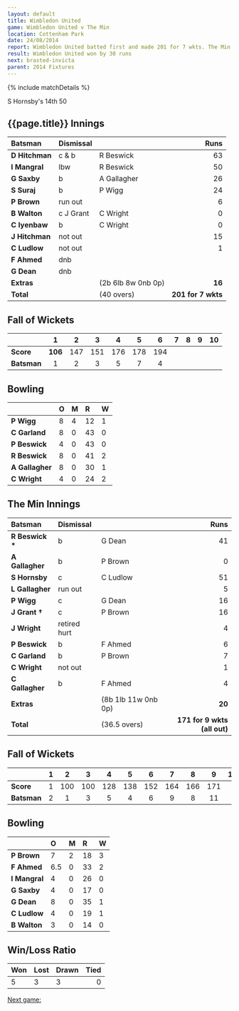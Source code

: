 ```yaml
---
layout: default
title: Wimbledon United
game: Wimbledon United v The Min
location: Cottenham Park
date: 24/08/2014 
report: Wimbledon United batted first and made 201 for 7 wkts. The Min replied with 171 for 9 wkts (all out)
result: Wimbledon United won by 30 runs
next: brasted-invicta
parent: 2014 Fixtures
---
```


{% include matchDetails %}

S Hornsby's 14th 50

## {{page.title}} Innings

| Batsman | Dismissal |  | Runs |
|:---|:---|---|---:|
| **D Hitchman** | c & b | R Beswick | 63 |
| **I Mangral** | lbw | R Beswick | 50 |
| **G Saxby** | b | A Gallagher | 26 |
| **S Suraj** | b | P Wigg | 24 |
| **P Brown** | run out |  | 6 |
| **B Walton** | c J Grant | C Wright | 0 |
| **C Iyenbaw** | b | C Wright | 0 |
| **J Hitchman** | not out |  | 15 |
| **C Ludlow** | not out |  | 1 |
| **F Ahmed** | dnb |  |  |
| **G Dean** | dnb |  |  |
| **Extras** | | (2b 6lb 8w 0nb 0p) | **16** |
| **Total** | | (40 overs) | **201 for 7 wkts** |

## Fall of Wickets

| | 1 | 2 | 3 | 4 | 5 | 6 | 7 | 8 | 9 | 10 |
|---|:---:|:---:|:---:|:---:|:---:|:---:|:---:|:---:|:---:|:---:|
| **Score** | **106** | 147 | 151 | 176 | 178 | 194 |  |  |  |  |
| **Batsman** | 1 | 2 | 3 | 5 | 7 | 4 |  |  |  |  |

## Bowling

| | O | M | R | W |
|---|:---|:---|:---|:---|
| **P Wigg** | 8 | 4 | 12 | 1 |
| **C Garland** | 8 | 0 | 43 | 0 |
| **P Beswick** | 4 | 0 | 43 | 0 |
| **R Beswick** | 8 | 0 | 41 | 2 |
| **A Gallagher** | 8 | 0 | 30 | 1 |
| **C Wright** | 4 | 0 | 24 | 2 |

## The Min Innings

| Batsman | Dismissal |  | Runs |
|:---|:---|---|---:|
| **R Beswick &#42;** | b | G Dean | 41 |
| **A Gallagher** | b | P Brown | 0 |
| **S Hornsby** | c | C Ludlow | 51 |
| **L Gallagher** | run out |  | 5 |
| **P Wigg** | c | G Dean | 16 |
| **J Grant &#8224;** | c | P Brown | 16 |
| **J Wright** | retired hurt |  | 4 |
| **P Beswick** | b | F Ahmed | 6 |
| **C Garland** | b | P Brown | 7 |
| **C Wright** | not out |  | 1 |
| **C Gallagher** | b | F Ahmed | 4 |
| **Extras** | | (8b 1lb 11w 0nb 0p) | **20** |
| **Total** | | (36.5 overs) | **171 for 9 wkts (all out)** |

## Fall of Wickets

| | 1 | 2 | 3 | 4 | 5 | 6 | 7 | 8 | 9 | 10 |
|---|:---:|:---:|:---:|:---:|:---:|:---:|:---:|:---:|:---:|:---:|
| **Score** | 1 | 100 | 100 | 128 | 138 | 152 | 164 | 166 | 171 |  |
| **Batsman** | 2 | 1 | 3 | 5 | 4 | 6 | 9 | 8 | 11 |  |

## Bowling

| | O | M | R | W |
|---|:---|:---|:---|:---|
| **P Brown** | 7 | 2 | 18 | 3 |
| **F Ahmed** | 6.5 | 0 | 33 | 2 |
| **I Mangral** | 4 | 0 | 26 | 0 |
| **G Saxby** | 4 | 0 | 17 | 0 |
| **G Dean** | 8 | 0 | 35 | 1 |
| **C Ludlow** | 4 | 0 | 19 | 1 |
| **B Walton** | 3 | 0 | 14 | 0 |

## Win/Loss Ratio

| Won | Lost | Drawn | Tied |
|:---|:---|:---|---:|
| 5 | 3 | 3 | 0 |

[Next game:]({{page.next}})